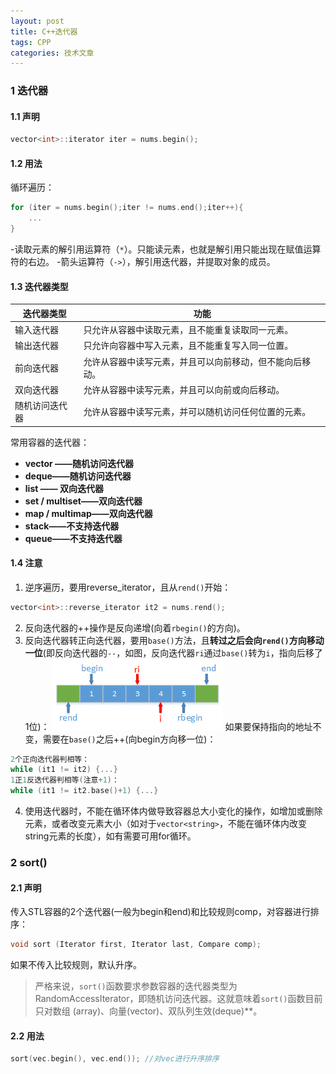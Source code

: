 ```yaml
---
layout: post
title: C++迭代器
tags: CPP
categories: 技术文章
---
```

### 1 迭代器
#### 1.1 声明
```cpp
vector<int>::iterator iter = nums.begin();
```
#### 1.2 用法
循环遍历：
```cpp
for (iter = nums.begin();iter != nums.end();iter++){
	...
}
```
-读取元素的解引用运算符（`*`）。只能读元素，也就是解引用只能出现在赋值运算符的右边。
-箭头运算符（`->`），解引用迭代器，并提取对象的成员。
#### 1.3 迭代器类型

| 迭代器类型   | 功能                           |
| ------- | ---------------------------- |
| 输入迭代器   | 只允许从容器中读取元素，且不能重复读取同一元素。     |
| 输出迭代器   | 只允许向容器中写入元素，且不能重复写入同一位置。     |
| 前向迭代器   | 允许从容器中读写元素，并且可以向前移动，但不能向后移动。 |
| 双向迭代器   | 允许从容器中读写元素，并且可以向前或向后移动。      |
| 随机访问迭代器 | 允许从容器中读写元素，并可以随机访问任何位置的元素。   |
常用容器的迭代器：
- **vector ——随机访问迭代器**
- **deque——随机访问迭代器**
- **list —— 双向迭代器**
- **set / multiset——双向迭代器**
- **map / multimap——双向迭代器**
- **stack——不支持迭代器**
- **queue——不支持迭代器**
#### 1.4 注意
1. 逆序遍历，要用reverse_iterator，且从`rend()`开始：
```cpp
vector<int>::reverse_iterator it2 = nums.rend();
```
2. 反向迭代器的++操作是反向递增(向着`rbegin()`的方向)。
3. 反向迭代器转正向迭代器，要用`base()`方法，且**转过之后会向`rend()`方向移动一位**(即反向迭代器的`--`，如图，反向迭代器`ri`通过`base()`转为`i`，指向后移了1位)：
![](/images/2024-03-31-C++迭代器.png)
如果要保持指向的地址不变，需要在`base()`之后++(向begin方向移一位)：
```cpp
2个正向迭代器判相等：
while (it1 != it2) {...}
1正1反迭代器判相等(注意+1)：
while (it1 != it2.base()+1) {...}
```
4. 使用迭代器时，不能在循环体内做导致容器总大小变化的操作，如增加或删除元素，或者改变元素大小（如对于`vector<string>`，不能在循环体内改变string元素的长度），如有需要可用for循环。
### 2 sort()
#### 2.1 声明
传入STL容器的2个迭代器(一般为begin和end)和比较规则comp，对容器进行排序：
```C
void sort (Iterator first, Iterator last, Compare comp);
```
如果不传入比较规则，默认升序。
> 严格来说，`sort()`函数要求参数容器的迭代器类型为RandomAccessIterator，即随机访问迭代器。这就意味着`sort()`函数目前只对数组 (array)、向量(vector)、双队列生效(deque)**。
#### 2.2 用法
```C
sort(vec.begin(), vec.end()); //对vec进行升序排序
```
